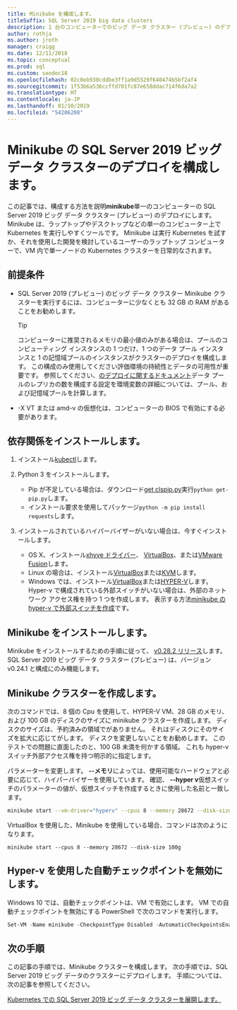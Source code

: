 ```yaml
---
title: Minikube を構成します。
titleSuffix: SQL Server 2019 big data clusters
description: 1 台のコンピューターでのビッグ データ クラスター (プレビュー) のデプロイを SQL Server 2019 minikube を構成する方法について説明します。
author: rothja
ms.author: jroth
manager: craigg
ms.date: 12/11/2018
ms.topic: conceptual
ms.prod: sql
ms.custom: seodec18
ms.openlocfilehash: 02c0eb930cddbe3ff1a9d5529f640474b5bf2af4
ms.sourcegitcommit: 1f53b6a536ccffd701fc87e658ddac714f6da7a2
ms.translationtype: HT
ms.contentlocale: ja-JP
ms.lasthandoff: 01/10/2019
ms.locfileid: "54206208"
---
```

# <a name="configure-minikube-for-sql-server-2019-big-data-cluster-deployments"></a>Minikube の SQL Server 2019 ビッグ データ クラスターのデプロイを構成します。

この記事では、構成する方法を説明**minikube**単一のコンピューターの SQL Server 2019 ビッグ データ クラスター (プレビュー) のデプロイにします。 Minikube は、ラップトップやデスクトップなどの単一のコンピューター上で Kubernetes を実行しやすくツールです。 Minikube は実行 Kubernetes を試すか、それを使用した開発を検討しているユーザーのラップトップ コンピューターで、VM 内で単一ノードの Kubernetes クラスターを日常的なされます。 

## <a name="prerequisites"></a>前提条件

- SQL Server 2019 (プレビュー) のビッグ データ クラスター Minikube クラスターを実行するには、コンピューターに少なくとも 32 GB の RAM があることをお勧めします。

   > [!TIP] 
   > コンピューターに推奨されるメモリの最小値のみがある場合は、プールのコンピューティング インスタンスの 1 つだけ、1 つのデータ プール インスタンスと 1 の記憶域プールのインスタンスがクラスターのデプロイを構成します。 この構成のみ使用してください評価環境の持続性とデータの可用性が重要です。 参照してください、[のデプロイに関するドキュメント](deployment-guidance.md#env)データ プールのレプリカの数を構成する設定を環境変数の詳細については、プール、および記憶域プールを計算します。

- -X VT または amd-v の仮想化は、コンピューターの BIOS で有効にする必要があります。

## <a name="install-dependencies"></a>依存関係をインストールします。

1. インストール[kubectl](https://kubernetes.io/docs/tasks/tools/install-kubectl/)します。

1. Python 3 をインストールします。
   - Pip が不足している場合は、ダウンロード[get clspip.py](https://bootstrap.pypa.io/get-pip.py)実行`python get-pip.py`します。
   - インストール要求を使用してパッケージ`python -m pip install requests`します。

1. インストールされているハイパーバイザーがいない場合は、今すぐインストールします。
   - OS X、インストール[xhyve ドライバー](https://git.k8s.io/minikube/docs/drivers.md)、 [VirtualBox](https://www.virtualbox.org/wiki/Downloads)、または[VMware Fusion](https://www.vmware.com/products/fusion)します。
   - Linux の場合は、インストール[VirtualBox](https://www.virtualbox.org/wiki/Downloads)または[KVM](https://www.linux-kvm.org/)します。
   - Windows では、インストール[VirtualBox](https://www.virtualbox.org/wiki/Downloads)または[HYPER-V](https://msdn.microsoft.com/virtualization/hyperv_on_windows/quick_start/walkthrough_install)します。 Hyper-v で構成されている外部スイッチがいない場合は、外部のネットワーク アクセス権を持つ 1 つを作成します。  表示する方法[minikube の hyper-v で外部スイッチを作成](https://blogs.msdn.microsoft.com/wasimbloch/2017/01/23/setting-up-kubernetes-on-windows10-laptop-with-minikube/)です。

## <a name="install-minikube"></a>Minikube をインストールします。

Minikube をインストールするための手順に従って、 [v0.28.2 リリース](https://github.com/kubernetes/minikube/releases/tag/v0.28.2)します。 SQL Server 2019 ビッグ データ クラスター (プレビュー) は、バージョン v0.24.1 と構成にのみ機能します。

## <a name="create-a-minikube-cluster"></a>Minikube クラスターを作成します。

次のコマンドでは、8 個の Cpu を使用して、HYPER-V VM、28 GB のメモリ、および 100 GB のディスクのサイズに minikube クラスターを作成します。 ディスクのサイズは、予約済みの領域でがありません。  それはディスクにそのサイズを拡大に応じてがします。  ディスクを変更しないことをお勧めします。 このテストでの問題に直面したのと、100 GB 未満を何かする領域。 これも hyper-v スイッチ外部アクセス権を持つ明示的に指定します。

パラメーターを変更します。 **--メモリ**によっては、使用可能なハードウェアと必要に応じて、ハイパーバイザーを使用しています。  確認、 **--hyper v**仮想スイッチのパラメーターの値が、仮想スイッチを作成するときに使用した名前と一致します。

```bash
minikube start --vm-driver="hyperv" --cpus 8 --memory 28672 --disk-size 100g --hyperv-virtual-switch "External"
```

VirtualBox を使用した、Minikube を使用している場合、コマンドは次のようになります。

```base
minikube start --cpus 8 --memory 28672 --disk-size 100g
```

## <a name="disable-automatic-checkpoint-with-hyper-v"></a>Hyper-v を使用した自動チェックポイントを無効にします。

Windows 10 では、自動チェックポイントは、VM で有効にします。 VM での自動チェックポイントを無効にする PowerShell で次のコマンドを実行します。

```PowerShell
Set-VM -Name minikube -CheckpointType Disabled -AutomaticCheckpointsEnabled $false
```

## <a name="next-steps"></a>次の手順

この記事の手順では、Minikube クラスターを構成します。 次の手順では、SQL Server 2019 ビッグ データのクラスターにデプロイします。 手順については、次の記事を参照してください。

[Kubernetes での SQL Server 2019 ビッグ データ クラスターを展開します。](deployment-guidance.md#deploy)
